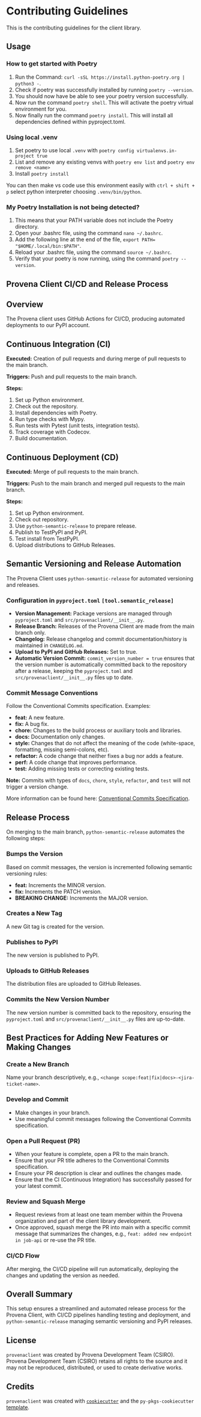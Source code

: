 # Contributing Guidelines

This is the contributing guidelines for the client library.

## Usage

### How to get started with Poetry

1) Run the Command: `curl -sSL https://install.python-poetry.org | python3 -`.
2) Check if poetry was successfully installed by running `poetry --version`.
3) You should now have be able to see your poetry version successfully. 
4) Now run the command `poetry shell`. This  will activate the poetry virtual environment for you.
5) Now finally run the command `poetry install`. This will install all dependencies defined within pyproject.toml.

### Using local .venv

1) Set poetry to use local `.venv` with `poetry config virtualenvs.in-project true`
2) List and remove any existing venvs with `poetry env list` and `poetry env remove <name>`
3) Install `poetry install`

You can then make vs code use this environment easily with `ctrl + shift + p` select python interpreter choosing `.venv/bin/python`. 

### My Poetry Installation is not being detected?
1) This means that your PATH variable does not include the Poetry directory. 
2) Open your .bashrc file, using the command `nano ~/.bashrc`.
3) Add the following line at the end of the file, `export PATH= "$HOME/.local/bin:$PATH"`.
4) Reload your .bashrc file, using the command `source ~/.bashrc`.
5) Verify that your poetry is now running, using the command `poetry --version`.


## Provena Client CI/CD and Release Process

## Overview

The Provena client uses GitHub Actions for CI/CD, producing automated deployments to our PyPI account.

## Continuous Integration (CI)

**Executed:** Creation of pull requests and during merge of pull requests to the main branch.

**Triggers:** Push and pull requests to the main branch.

**Steps:**
1. Set up Python environment.
2. Check out the repository.
3. Install dependencies with Poetry.
4. Run type checks with Mypy.
5. Run tests with Pytest (unit tests, integration tests).
6. Track coverage with Codecov.
7. Build documentation.

## Continuous Deployment (CD)

**Executed:** Merge of pull requests to the main branch.

**Triggers:** Push to the main branch and merged pull requests to the main branch.

**Steps:**
1. Set up Python environment.
2. Check out repository.
3. Use `python-semantic-release` to prepare release.
4. Publish to TestPyPI and PyPI.
5. Test install from TestPyPI.
6. Upload distributions to GitHub Releases.

## Semantic Versioning and Release Automation

The Provena Client uses `python-semantic-release` for automated versioning and releases.

### Configuration in `pyproject.toml` `[tool.semantic_release]`

- **Version Management:** Package versions are managed through `pyproject.toml` and `src/provenaclient/__init__.py`.
- **Release Branch:** Releases of the Provena Client are made from the main branch only.
- **Changelog:** Release changelog and commit documentation/history is maintained in `CHANGELOG.md`.
- **Upload to PyPI and GitHub Releases:** Set to true.
- **Automatic Version Commit:** `commit_version_number = true` ensures that the version number is automatically committed back to the repository after a release, keeping the `pyproject.toml` and `src/provenaclient/__init__.py` files up to date.

### Commit Message Conventions

Follow the Conventional Commits specification. Examples:

- **feat:** A new feature.
- **fix:** A bug fix.
- **chore:** Changes to the build process or auxiliary tools and libraries.
- **docs:** Documentation only changes.
- **style:** Changes that do not affect the meaning of the code (white-space, formatting, missing semi-colons, etc).
- **refactor:** A code change that neither fixes a bug nor adds a feature.
- **perf:** A code change that improves performance.
- **test:** Adding missing tests or correcting existing tests.

**Note:** Commits with types of `docs`, `chore`, `style`, `refactor`, and `test` will not trigger a version change.

More information can be found here: [Conventional Commits Specification](https://www.conventionalcommits.org/en/v1.0.0/).

## Release Process

On merging to the main branch, `python-semantic-release` automates the following steps:

### Bumps the Version

Based on commit messages, the version is incremented following semantic versioning rules:

- **feat:** Increments the MINOR version.
- **fix:** Increments the PATCH version.
- **BREAKING CHANGE:** Increments the MAJOR version.

### Creates a New Tag

A new Git tag is created for the version.

### Publishes to PyPI

The new version is published to PyPI.

### Uploads to GitHub Releases

The distribution files are uploaded to GitHub Releases.

### Commits the New Version Number

The new version number is committed back to the repository, ensuring the `pyproject.toml` and `src/provenaclient/__init__.py` files are up-to-date.

## Best Practices for Adding New Features or Making Changes

### Create a New Branch

Name your branch descriptively, e.g., `<change scope:feat|fix|docs>-<jira-ticket-name>`.

### Develop and Commit

- Make changes in your branch.
- Use meaningful commit messages following the Conventional Commits specification.

### Open a Pull Request (PR)

- When your feature is complete, open a PR to the main branch.
- Ensure that your PR title adheres to the Conventional Commits specification.
- Ensure your PR description is clear and outlines the changes made.
- Ensure that the CI (Continuous Integration) has successfully passed for your latest commit.

### Review and Squash Merge

- Request reviews from at least one team member within the Provena organization and part of the client library development.
- Once approved, squash merge the PR into main with a specific commit message that summarizes the changes, e.g., `feat: added new endpoint in job-api` or re-use the PR title.

### CI/CD Flow

After merging, the CI/CD pipeline will run automatically, deploying the changes and updating the version as needed.

## Overall Summary

This setup ensures a streamlined and automated release process for the Provena Client, with CI/CD pipelines handling testing and deployment, and `python-semantic-release` managing semantic versioning and PyPI releases.

## License

`provenaclient` was created by Provena Development Team (CSIRO). Provena Development Team (CSIRO) retains all rights to the source and it may not be reproduced, distributed, or used to create derivative works.

## Credits

`provenaclient` was created with [`cookiecutter`](https://cookiecutter.readthedocs.io/en/latest/) and the `py-pkgs-cookiecutter` [template](https://github.com/py-pkgs/py-pkgs-cookiecutter).

